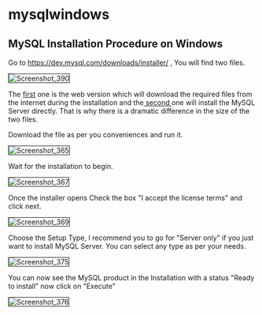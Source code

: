 # mysqlwindows
<h2>MySQL Installation Procedure on Windows </h2>

Go to https://dev.mysql.com/downloads/installer/ , You will find two files. 

<img src="https://image.ibb.co/iS7PGv/Screenshot_390.png" alt="Screenshot_390" border="1"> 

The <a href="https://dev.mysql.com/downloads/file/?id=471660"> first</a> one is the web version which will download the required files from the internet during the installation and the<a href="https://dev.mysql.com/downloads/file/?id=471661"> second </a> one will install the MySQL Server directly. That is why there is a dramatic difference in the size of the two files. 

Download the file as per you conveniences and run it. 

<img src="https://image.ibb.co/kr8H3a/Screenshot_365.png" alt="Screenshot_365" border="1">

Wait for the installation to begin.

<img src="https://image.ibb.co/n1sc3a/Screenshot_367.png" alt="Screenshot_367" border="1">

Once the installer opens Check the box "I accept the license terms" and click next. 

<img src="https://image.ibb.co/hAaEia/Screenshot_369.png" alt="Screenshot_369" border="1">

Choose the Setup Type, I recommend you to go for "Server only" if you just want to install MySQL Server. 
You can select any type as per your needs. 

<img src="https://image.ibb.co/cwso9F/Screenshot_375.png" alt="Screenshot_375" border="1"> 

You can now see the MySQL product in the Installation with a status "Ready to install" now click on "Execute"

<img src="https://image.ibb.co/gM4J9F/Screenshot_376.png" alt="Screenshot_376" border="1">
